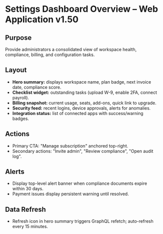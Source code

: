 # Settings Dashboard Overview – Web Application v1.50

## Purpose
Provide administrators a consolidated view of workspace health, compliance, billing, and configuration tasks.

## Layout
- **Hero summary:** displays workspace name, plan badge, next invoice date, compliance score.
- **Checklist widget:** outstanding tasks (upload W-9, enable 2FA, connect payroll).
- **Billing snapshot:** current usage, seats, add-ons, quick link to upgrade.
- **Security feed:** recent logins, device approvals, alerts for anomalies.
- **Integration status:** list of connected apps with success/warning badges.

## Actions
- Primary CTA: "Manage subscription" anchored top-right.
- Secondary actions: "Invite admin", "Review compliance", "Open audit log".

## Alerts
- Display top-level alert banner when compliance documents expire within 30 days.
- Payment issues display persistent warning until resolved.

## Data Refresh
- Refresh icon in hero summary triggers GraphQL refetch; auto-refresh every 15 minutes.
